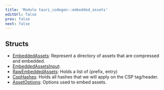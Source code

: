 ```yaml
---
title: 'Module tauri_codegen::embedded_assets'
editUrl: false
prev: false
next: false
---
```




## Structs


- [EmbeddedAssets](/2/reference/rust/tauri-codegen/EmbeddedAssets): Represent a directory of assets that are compressed and embedded.
- [EmbeddedAssetsInput](/2/reference/rust/tauri-codegen/EmbeddedAssetsInput): 
- [RawEmbeddedAssets](/2/reference/rust/tauri-codegen/RawEmbeddedAssets): Holds a list of (prefix, entry)
- [CspHashes](/2/reference/rust/tauri-codegen/CspHashes): Holds all hashes that we will apply on the CSP tag/header.
- [AssetOptions](/2/reference/rust/tauri-codegen/AssetOptions): Options used to embed assets.